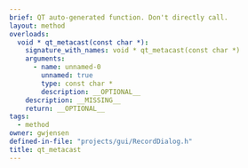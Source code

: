 ```yaml
---
brief: QT auto-generated function. Don't directly call.
layout: method
overloads:
  void * qt_metacast(const char *):
    signature_with_names: void * qt_metacast(const char *)
    arguments:
      - name: unnamed-0
        unnamed: true
        type: const char *
        description: __OPTIONAL__
    description: __MISSING__
    return: __OPTIONAL__
tags:
  - method
owner: gwjensen
defined-in-file: "projects/gui/RecordDialog.h"
title: qt_metacast
---
```

